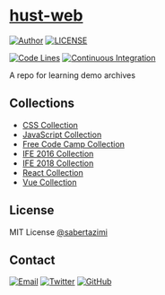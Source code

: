 # [hust-web](https://sabertazimi.github.io/hust-web/)

[![Author](https://img.shields.io/badge/author-sabertaz-lightgrey?style=for-the-badge)](https://github.com/sabertazimi)
[![LICENSE](https://img.shields.io/github/license/sabertazimi/hust-web?style=for-the-badge)](https://raw.githubusercontent.com/sabertazimi/hust-web/main/LICENSE)

[![Code Lines](https://img.shields.io/tokei/lines/github/sabertazimi/hust-web?style=for-the-badge&logo=visualstudiocode)](https://github.com/sabertazimi/hust-web)
[![Continuous Integration](https://img.shields.io/github/workflow/status/sabertazimi/hust-web/Continuous%20Integration/main?style=for-the-badge&logo=github)](https://github.com/sabertazimi/hust-web/actions/workflows/ci.yml)

A repo for learning demo archives

## Collections

- [CSS Collection](https://sabertazimi.github.io/hust-web/css)
- [JavaScript Collection](https://sabertazimi.github.io/hust-web/js)
- [Free Code Camp Collection](https://sabertazimi.github.io/hust-web/fcc)
- [IFE 2016 Collection](https://sabertazimi.github.io/hust-web/ife/2016)
- [IFE 2018 Collection](https://sabertazimi.github.io/hust-web/ife/2018)
- [React Collection](https://sabertazimi.github.io/hust-web/react)
- [Vue Collection](https://sabertazimi.github.io/hust-web/vue)

## License

MIT License [@sabertazimi](https://github.com/sabertazimi)

## Contact

[![Email](https://img.shields.io/badge/-Gmail-ea4335?style=for-the-badge&logo=gmail&logoColor=white)](mailto:sabertazimi@gmail.com)
[![Twitter](https://img.shields.io/badge/-Twitter-1da1f2?style=for-the-badge&logo=twitter&logoColor=white)](https://twitter.com/sabertazimi)
[![GitHub](https://img.shields.io/badge/-GitHub-181717?style=for-the-badge&logo=github&logoColor=white)](https://github.com/sabertazimi)
